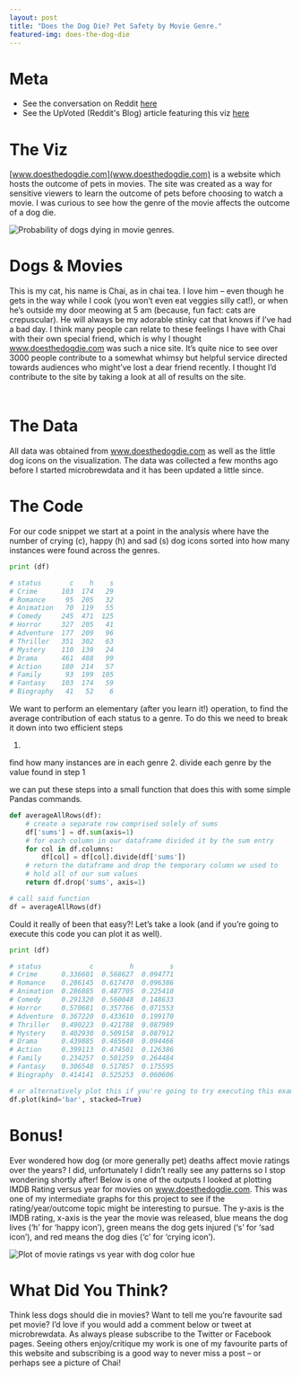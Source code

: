 ```yaml
---
layout: post
title: "Does the Dog Die? Pet Safety by Movie Genre."
featured-img: does-the-dog-die
---
```


# Meta 
- See the conversation on Reddit [here](https://www.reddit.com/r/dataisbeautiful/comments/3wnd3t/deathsinjurieshappily_ever_afters_of_pets_in/)
- See the UpVoted (Reddit's Blog) article featuring this viz [here](https://redditblog.com/2015/12/14/does-the-dog-or-cat-die-in-this-movie-probably-if-its-a-horror-film/)

# The Viz

[www.doesthedogdie.com](www.doesthedogdie.com) is a website which hosts the outcome of pets in movies.
The site was created as a way for sensitive viewers to learn the outcome of pets before choosing to watch a movie.
I was curious to see how the genre of the movie affects the outcome of a dog die.

![](https://raw.githubusercontent.com/Brian-Yee/brian-yee.github.io/master/assets/img/pics/does-the-dog-die/00-does-the-dog-die.png "Probability of dogs dying in movie genres.")


# Dogs & Movies

This is my cat, his name is Chai, as in chai tea.
I love him – even though he gets in the way while I cook (you won’t even eat veggies silly cat!), or when he’s outside my door meowing at 5 am (because, fun fact: cats are crepuscular).
He will always be my adorable stinky cat that knows if I’ve had a bad day.
I think many people can relate to these feelings I have with Chai with their own special friend, which is why I thought www.doesthedogdie.com was such a nice site.
It’s quite nice to see over 3000 people contribute to a somewhat whimsy but helpful service directed towards audiences who might’ve lost a dear friend recently.
I thought I’d contribute to the site by taking a look at all of results on the site.

### <image of beanie>

# The Data
All data was obtained from www.doesthedogdie.com as well as the little dog icons on the visualization.
The data was collected a few months ago before I started microbrewdata and it has been updated a little since.

# The Code
For our code snippet we  start at a point in the analysis where  have the number of crying (c), happy (h) and sad (s) dog icons sorted into how many instances were found across the genres.

```python
print (df)

# status       c    h    s
# Crime      103  174   29
# Romance     95  205   32
# Animation   70  119   55
# Comedy     245  471  125
# Horror     327  205   41
# Adventure  177  209   96
# Thriller   351  302   63
# Mystery    110  139   24
# Drama      461  488   99
# Action     180  214   57
# Family      93  199  105
# Fantasy    103  174   59
# Biography   41   52    6
```

We want to perform an elementary (after you learn it!) operation, to find the average contribution of each status to a genre.
To do this we need to break it down into two efficient steps

1.
find how many instances are in each genre
2.
divide each genre by the value found in step 1

we can put these steps into a small function that does this with some simple Pandas commands.

```python
def averageAllRows(df):
    # create a separate row comprised solely of sums
    df['sums'] = df.sum(axis=1)
    # for each column in our dataframe divided it by the sum entry
    for col in df.columns:
        df[col] = df[col].divide(df['sums'])
    # return the dataframe and drop the temporary column we used to
    # hold all of our sum values
    return df.drop('sums', axis=1)

# call said function
df = averageAllRows(df)
```

Could it really of been that easy?!
Let’s take a look (and if you’re going to execute this code you can plot it as well).

```python
print (df)

# status            c         h         s
# Crime      0.336601  0.568627  0.094771
# Romance    0.286145  0.617470  0.096386
# Animation  0.286885  0.487705  0.225410
# Comedy     0.291320  0.560048  0.148633
# Horror     0.570681  0.357766  0.071553
# Adventure  0.367220  0.433610  0.199170
# Thriller   0.490223  0.421788  0.087989
# Mystery    0.402930  0.509158  0.087912
# Drama      0.439885  0.465649  0.094466
# Action     0.399113  0.474501  0.126386
# Family     0.234257  0.501259  0.264484
# Fantasy    0.306548  0.517857  0.175595
# Biography  0.414141  0.525253  0.060606

# or alternatively plot this if you're going to try executing this example
df.plot(kind='bar', stacked=True)
```

# Bonus!
Ever wondered how dog (or more generally pet) deaths affect movie ratings over the years?
I did, unfortunately I didn’t really see any patterns so I stop wondering shortly after!
Below is one of the outputs I looked at plotting IMDB Rating versus year for movies on www.doesthedogdie.com.
This was one of my intermediate graphs for this project to see if the rating/year/outcome topic might be interesting to pursue.
 The y-axis is the IMDB rating, x-axis is the year the movie was released, blue means the dog lives (‘h’ for ‘happy icon’), green means the dog gets injured (‘s’ for ‘sad icon’), and red means the dog dies (‘c’ for ‘crying icon’).

![](https://raw.githubusercontent.com/Brian-Yee/brian-yee.github.io/master/assets/img/pics/does-the-dog-die/01-eda-plot.png "Plot of movie ratings vs year with dog color hue")

# What Did You Think?
Think less dogs should die in movies?
Want to tell me you’re favourite sad pet movie?
I’d love if you would add a comment below or tweet at microbrewdata.
As always please subscribe to the Twitter or Facebook pages.
Seeing others enjoy/critique my work is one of my favourite parts of this website and subscribing is a good way to never miss a post – or perhaps see a picture of Chai!
